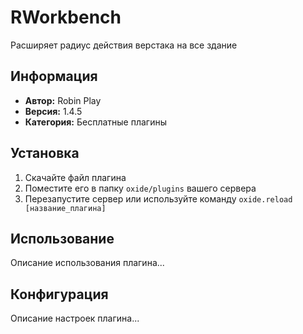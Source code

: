# RWorkbench

Расширяет радиус действия верстака на все здание

## Информация
- **Автор:** Robin Play
- **Версия:** 1.4.5
- **Категория:** Бесплатные плагины

## Установка
1. Скачайте файл плагина
2. Поместите его в папку `oxide/plugins` вашего сервера
3. Перезапустите сервер или используйте команду `oxide.reload [название_плагина]`

## Использование
Описание использования плагина...

## Конфигурация
Описание настроек плагина...
